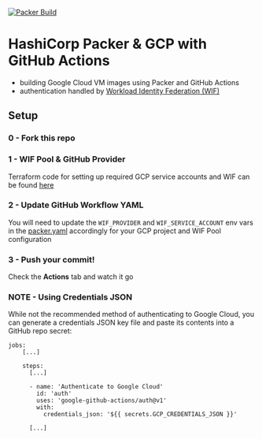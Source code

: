 [![Packer Build](https://github.com/Neutrollized/packer-gcp-with-githubactions/actions/workflows/packer.yaml/badge.svg)](https://github.com/Neutrollized/packer-gcp-with-githubactions/actions/workflows/packer.yaml)

# HashiCorp Packer & GCP with GitHub Actions

- building Google Cloud VM images using Packer and GitHub Actions
- authentication handled by [Workload Identity Federation (WIF)](https://cloud.google.com/iam/docs/workload-identity-federation)


## Setup

### 0 - Fork this repo

### 1 - WIF Pool & GitHub Provider
Terraform code for setting up required GCP service accounts and WIF can be found [here](./terraform-wif)

### 2 - Update GitHub Workflow YAML
You will need to update the `WIF_PROVIDER` and `WIF_SERVICE_ACCOUNT` env vars in the [packer.yaml](.github/workflow/packer.yaml) accordingly for your GCP project and WIF Pool configuration

### 3 - Push your commit!
Check the **Actions** tab and watch it go


### NOTE - Using Credentials JSON
While not the recommended method of authenticating to Google Cloud, you can generate a credentials JSON key file and paste its contents into a GitHub repo secret:
```
jobs:
    [...]

    steps:
      [...]

      - name: 'Authenticate to Google Cloud'
        id: 'auth'
        uses: 'google-github-actions/auth@v1'
        with:
          credentials_json: '${{ secrets.GCP_CREDENTIALS_JSON }}'

      [...]
```
